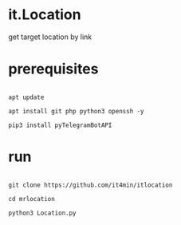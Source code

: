 # it.Location

get target location by link
<br />
# prerequisites
<pre>
<code>
apt update <br />
apt install git php python3 openssh -y <br />
pip3 install pyTelegramBotAPI 
</code></pre>


# run
<pre><code>
git clone https://github.com/it4min/itlocation <br />
cd mrlocation <br />
python3 Location.py
</code></pre>

